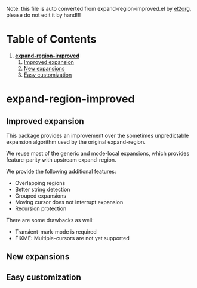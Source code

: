 Note: this file is auto converted from expand-region-improved.el by [el2org](https://github.com/tumashu/el2org), please do not edit it by hand!!!


# Table of Contents

1.  [**expand-region-improved**](#org732000d)
    1.  [Improved expansion](#org6b79317)
    2.  [New expansions](#org310396d)
    3.  [Easy customization](#org04ea859)


<a id="org732000d"></a>

# **expand-region-improved**


<a id="org6b79317"></a>

## Improved expansion

This package provides an improvement over the sometimes
unpredictable expansion algorithm used by the original
expand-region.

We reuse most of the generic and mode-local expansions, which
provides feature-parity with upstream expand-region.

We provide the following additional features:

-   Overlapping regions
-   Better string detection
-   Grouped expansions
-   Moving cursor does not interrupt expansion
-   Recursion protection

There are some drawbacks as well:

-   Transient-mark-mode is required
-   FIXME: Multiple-cursors are not yet supported


<a id="org310396d"></a>

## New expansions


<a id="org04ea859"></a>

## Easy customization

